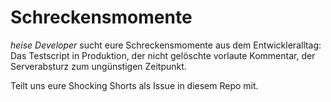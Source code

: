 # Schreckensmomente

_heise Developer_ sucht eure Schreckensmomente aus dem Entwickleralltag: Das Testscript in Produktion, der nicht gelöschte vorlaute Kommentar, der Serverabsturz zum ungünstigen Zeitpunkt.

Teilt uns eure Shocking Shorts als Issue in diesem Repo mit.
